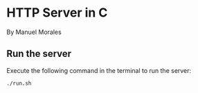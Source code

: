 # HTTP Server in C

By Manuel Morales

## Run the server

Execute the following command in the terminal to run the server:

```bash
./run.sh
```
